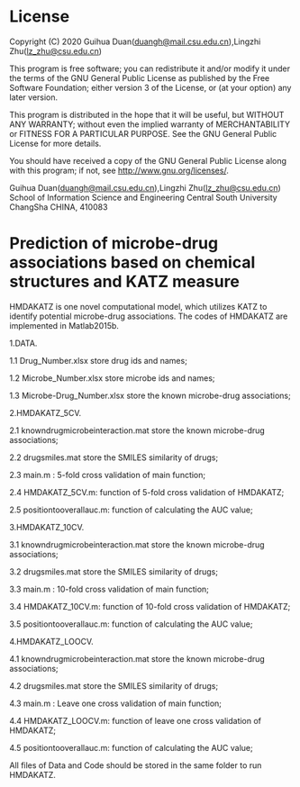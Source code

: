 License
=========

Copyright (C) 2020 Guihua Duan(duangh@mail.csu.edu.cn),Lingzhi Zhu(lz_zhu@csu.edu.cn)

This program is free software; you can redistribute it and/or modify it under the terms of the GNU General Public License as published by the Free Software Foundation; either version 3 of the License, or (at your option) any later version.

This program is distributed in the hope that it will be useful, but WITHOUT ANY WARRANTY; without even the implied warranty of MERCHANTABILITY or FITNESS FOR A PARTICULAR PURPOSE.  See the GNU General Public License for more details.

You should have received a copy of the GNU General Public License along with this program; if not, see <http://www.gnu.org/licenses/>.

Guihua Duan(duangh@mail.csu.edu.cn),Lingzhi Zhu(lz_zhu@csu.edu.cn)
School of Information Science and Engineering
Central South University
ChangSha
CHINA, 410083


Prediction of microbe-drug associations based on chemical structures and KATZ measure
=================
HMDAKATZ is one novel computational model, which utilizes KATZ to identify potential microbe-drug associations. The codes of HMDAKATZ are implemented in Matlab2015b.

1.DATA.

1.1 Drug_Number.xlsx store drug ids and names;

1.2 Microbe_Number.xlsx store microbe ids and names;

1.3 Microbe-Drug_Number.xlsx store the known microbe-drug associations;


2.HMDAKATZ_5CV.

2.1 knowndrugmicrobeinteraction.mat store the known microbe-drug associations;

2.2 drugsmiles.mat store the SMILES similarity of drugs;

2.3 main.m : 5-fold cross validation of main function;

2.4 HMDAKATZ_5CV.m: function of 5-fold cross validation of HMDAKATZ; 

2.5 positiontooverallauc.m: function of calculating the AUC value; 

3.HMDAKATZ_10CV.

3.1 knowndrugmicrobeinteraction.mat store the known microbe-drug associations;

3.2 drugsmiles.mat store the SMILES similarity of drugs;

3.3 main.m : 10-fold cross validation of main function;

3.4 HMDAKATZ_10CV.m: function of 10-fold cross validation of HMDAKATZ; 

3.5 positiontooverallauc.m: function of calculating the AUC value; 

4.HMDAKATZ_LOOCV.

4.1 knowndrugmicrobeinteraction.mat store the known microbe-drug associations;

4.2 drugsmiles.mat store the SMILES similarity of drugs;

4.3 main.m : Leave one cross validation of main function;

4.4 HMDAKATZ_LOOCV.m: function of leave one cross validation of HMDAKATZ; 

4.5 positiontooverallauc.m: function of calculating the AUC value; 

All files of Data and Code should be stored in the same folder to run HMDAKATZ.
